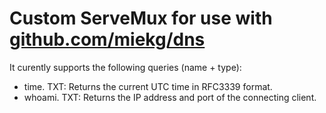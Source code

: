 # Custom ServeMux for use with [github.com/miekg/dns](https://github.com/miekg/dns)

It curently supports the following queries (name + type):
* time.<zone> TXT: Returns the current UTC time in RFC3339 format.
* whoami.<zone> TXT: Returns the IP address and port of the connecting client.
